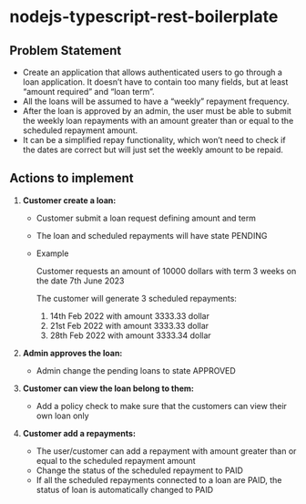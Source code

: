# nodejs-typescript-rest-boilerplate

## Problem Statement

- Create an application that allows authenticated users to go through a loan application. It doesn’t have to contain too many fields, but at least “amount required” and “loan term”.
- All the loans will be assumed to have a “weekly” repayment frequency.
- After the loan is approved by an admin, the user must be able to submit the weekly loan repayments with an amount greater than or equal to the scheduled repayment amount.
- It can be a simplified repay functionality, which won’t need to check if the dates are correct but will just set the weekly amount to be repaid.

## Actions to implement

1. **Customer create a loan:**

   - Customer submit a loan request defining amount and term
   - The loan and scheduled repayments will have state PENDING
   - Example

     Customer requests an amount of 10000 dollars with term 3 weeks on the date 7th June 2023

     The customer will generate 3 scheduled repayments:

     1. 14th Feb 2022 with amount 3333.33 dollar
     1. 21st Feb 2022 with amount 3333.33 dollar
     1. 28th Feb 2022 with amount 3333.34 dollar

1. **Admin approves the loan:**

   - Admin change the pending loans to state APPROVED

1. **Customer can view the loan belong to them:**

   - Add a policy check to make sure that the customers can view their own loan only

1. **Customer add a repayments:**

   - The user/customer can add a repayment with amount greater than or equal to the scheduled repayment amount
   - Change the status of the scheduled repayment to PAID
   - If all the scheduled repayments connected to a loan are PAID, the status of loan is automatically changed to PAID
